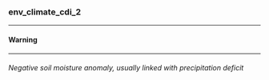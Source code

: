 ### env_climate_cdi_2



------
#### Warning



------
###### Negative soil moisture anomaly, usually linked with precipitation deficit